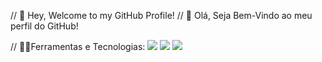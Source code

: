 // 👋 Hey, Welcome to my GitHub Profile!
// 👋 Olá, Seja Bem-Vindo ao meu perfil do GitHub!

// 🐱‍👤Ferramentas e Tecnologias:
<img loading="lazy" src="https://cdn.jsdelivr.net/gh/devicons/devicon/icons/csharp/csharp-original.svg" />
<img loading="lazy" src="https://cdn.jsdelivr.net/gh/devicons/devicon/icons/git/git-original.svg" />
<img loading="lazy" src="https://cdn.jsdelivr.net/gh/devicons/devicon/icons/javascript/javascript-original.svg" />
           
                
          
          
